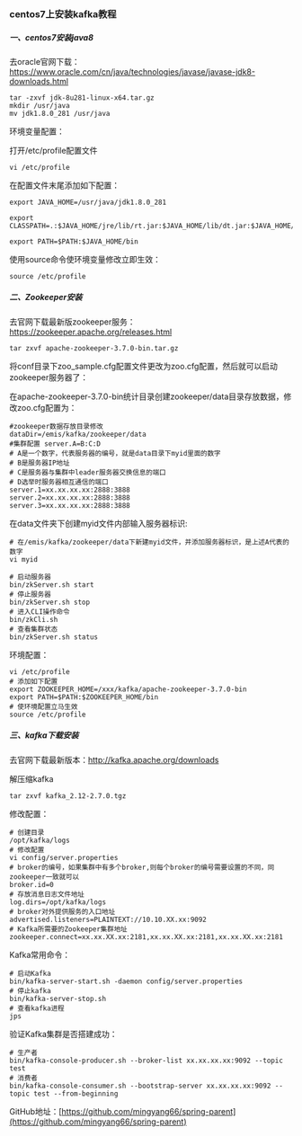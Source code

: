### centos7上安装kafka教程

##### 一、centos7安装java8

去oracle官网下载：https://www.oracle.com/cn/java/technologies/javase/javase-jdk8-downloads.html

```properties
tar -zxvf jdk-8u281-linux-x64.tar.gz
mkdir /usr/java
mv jdk1.8.0_281 /usr/java
```

环境变量配置：

打开/etc/profile配置文件

```properties
vi /etc/profile
```

在配置文件末尾添加如下配置：

```properties
export JAVA_HOME=/usr/java/jdk1.8.0_281
 
export CLASSPATH=.:$JAVA_HOME/jre/lib/rt.jar:$JAVA_HOME/lib/dt.jar:$JAVA_HOME/lib/tools.jar
 
export PATH=$PATH:$JAVA_HOME/bin
```

使用source命令使环境变量修改立即生效：

```properties
source /etc/profile
```



##### 二、Zookeeper安装

去官网下载最新版zookeeper服务：https://zookeeper.apache.org/releases.html

```properties
tar zxvf apache-zookeeper-3.7.0-bin.tar.gz 
```

将conf目录下zoo_sample.cfg配置文件更改为zoo.cfg配置，然后就可以启动zookeeper服务器了：

在apache-zookeeper-3.7.0-bin统计目录创建zookeeper/data目录存放数据，修改zoo.cfg配置为：

```properties
#zookeeper数据存放目录修改
dataDir=/emis/kafka/zookeeper/data
#集群配置 server.A=B:C:D 
# A是一个数字，代表服务器的编号，就是data目录下myid里面的数字
# B是服务器IP地址
# C是服务器与集群中leader服务器交换信息的端口
# D选举时服务器相互通信的端口
server.1=xx.xx.xx.xx:2888:3888
server.2=xx.xx.xx.xx:2888:3888
server.3=xx.xx.xx.xx:2888:3888
```

在data文件夹下创建myid文件内部输入服务器标识:

```shell
# 在/emis/kafka/zookeeper/data下新建myid文件，并添加服务器标识，是上述A代表的数字
vi myid
```



```properties
# 启动服务器
bin/zkServer.sh start
# 停止服务器
bin/zkServer.sh stop
# 进入CLI操作命令
bin/zkCli.sh
# 查看集群状态
bin/zkServer.sh status
```

环境配置：

```properties
vi /etc/profile
# 添加如下配置
export ZOOKEEPER_HOME=/xxx/kafka/apache-zookeeper-3.7.0-bin
export PATH=$PATH:$ZOOKEEPER_HOME/bin
# 使环境配置立马生效
source /etc/profile
```



##### 三、kafka下载安装

去官网下载最新版本：http://kafka.apache.org/downloads

解压缩kafka

```properties
tar zxvf kafka_2.12-2.7.0.tgz
```

修改配置：

```shell
# 创建目录
/opt/kafka/logs
# 修改配置
vi config/server.properties
# broker的编号，如果集群中有多个broker,则每个broker的编号需要设置的不同，同zookeeper一致就可以
broker.id=0
# 存放消息日志文件地址
log.dirs=/opt/kafka/logs
# broker对外提供服务的入口地址
advertised.listeners=PLAINTEXT://10.10.XX.xx:9092
# Kafka所需要的Zookeeper集群地址
zookeeper.connect=xx.xx.XX.xx:2181,xx.xx.XX.xx:2181,xx.xx.XX.xx:2181
```

Kafka常用命令：

```shell
# 启动Kafka
bin/kafka-server-start.sh -daemon config/server.properties
# 停止kafka 
bin/kafka-server-stop.sh
# 查看kafka进程
jps
```

验证Kafka集群是否搭建成功：

```shell
# 生产者
bin/kafka-console-producer.sh --broker-list xx.xx.xx.xx:9092 --topic test
# 消费者
bin/kafka-console-consumer.sh --bootstrap-server xx.xx.xx.xx:9092 --topic test --from-beginning
```



GitHub地址：[https://github.com/mingyang66/spring-parent](https://github.com/mingyang66/spring-parent)
